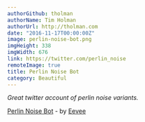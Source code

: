 ```yaml
---
authorGithub: tholman
authorName: Tim Holman
authorUrl: http://tholman.com
date: "2016-11-17T00:00:00Z"
image: perlin-noise-bot.png
imgHeight: 338
imgWidth: 676
link: https://twitter.com/perlin_noise
remoteImage: true
title: Perlin Noise Bot
category: Beautiful
---
```


_Great twitter account of perlin noise variants._

[Perlin Noise Bot](https://twitter.com/perlin_noise) - by [Eevee](https://eev.ee)
